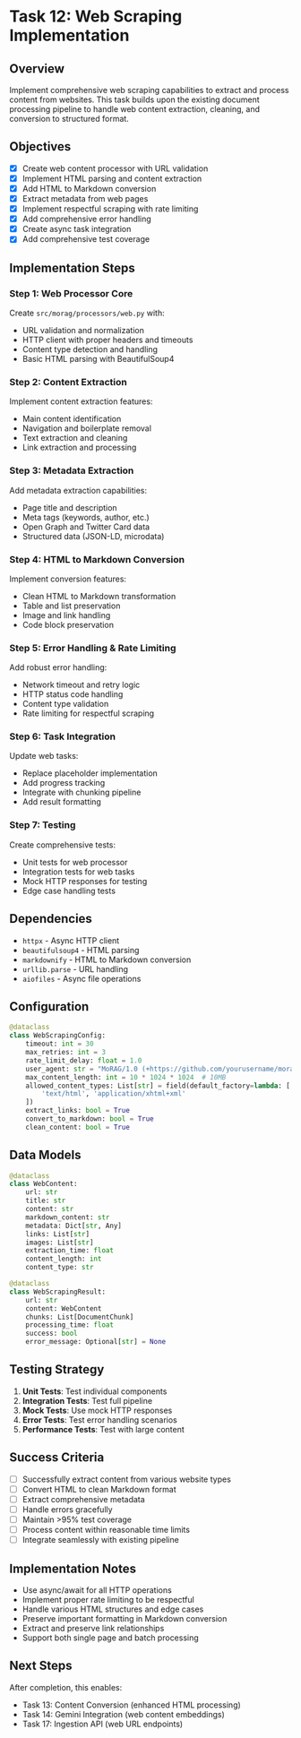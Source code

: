 # Task 12: Web Scraping Implementation

## Overview
Implement comprehensive web scraping capabilities to extract and process content from websites. This task builds upon the existing document processing pipeline to handle web content extraction, cleaning, and conversion to structured format.

## Objectives
- [x] Create web content processor with URL validation
- [x] Implement HTML parsing and content extraction
- [x] Add HTML to Markdown conversion
- [x] Extract metadata from web pages
- [x] Implement respectful scraping with rate limiting
- [x] Add comprehensive error handling
- [x] Create async task integration
- [x] Add comprehensive test coverage

## Implementation Steps

### Step 1: Web Processor Core
Create `src/morag/processors/web.py` with:
- URL validation and normalization
- HTTP client with proper headers and timeouts
- Content type detection and handling
- Basic HTML parsing with BeautifulSoup4

### Step 2: Content Extraction
Implement content extraction features:
- Main content identification
- Navigation and boilerplate removal
- Text extraction and cleaning
- Link extraction and processing

### Step 3: Metadata Extraction
Add metadata extraction capabilities:
- Page title and description
- Meta tags (keywords, author, etc.)
- Open Graph and Twitter Card data
- Structured data (JSON-LD, microdata)

### Step 4: HTML to Markdown Conversion
Implement conversion features:
- Clean HTML to Markdown transformation
- Table and list preservation
- Image and link handling
- Code block preservation

### Step 5: Error Handling & Rate Limiting
Add robust error handling:
- Network timeout and retry logic
- HTTP status code handling
- Content type validation
- Rate limiting for respectful scraping

### Step 6: Task Integration
Update web tasks:
- Replace placeholder implementation
- Add progress tracking
- Integrate with chunking pipeline
- Add result formatting

### Step 7: Testing
Create comprehensive tests:
- Unit tests for web processor
- Integration tests for web tasks
- Mock HTTP responses for testing
- Edge case handling tests

## Dependencies
- `httpx` - Async HTTP client
- `beautifulsoup4` - HTML parsing
- `markdownify` - HTML to Markdown conversion
- `urllib.parse` - URL handling
- `aiofiles` - Async file operations

## Configuration
```python
@dataclass
class WebScrapingConfig:
    timeout: int = 30
    max_retries: int = 3
    rate_limit_delay: float = 1.0
    user_agent: str = "MoRAG/1.0 (+https://github.com/yourusername/morag)"
    max_content_length: int = 10 * 1024 * 1024  # 10MB
    allowed_content_types: List[str] = field(default_factory=lambda: [
        'text/html', 'application/xhtml+xml'
    ])
    extract_links: bool = True
    convert_to_markdown: bool = True
    clean_content: bool = True
```

## Data Models
```python
@dataclass
class WebContent:
    url: str
    title: str
    content: str
    markdown_content: str
    metadata: Dict[str, Any]
    links: List[str]
    images: List[str]
    extraction_time: float
    content_length: int
    content_type: str

@dataclass
class WebScrapingResult:
    url: str
    content: WebContent
    chunks: List[DocumentChunk]
    processing_time: float
    success: bool
    error_message: Optional[str] = None
```

## Testing Strategy
1. **Unit Tests**: Test individual components
2. **Integration Tests**: Test full pipeline
3. **Mock Tests**: Use mock HTTP responses
4. **Error Tests**: Test error handling scenarios
5. **Performance Tests**: Test with large content

## Success Criteria
- [ ] Successfully extract content from various website types
- [ ] Convert HTML to clean Markdown format
- [ ] Extract comprehensive metadata
- [ ] Handle errors gracefully
- [ ] Maintain >95% test coverage
- [ ] Process content within reasonable time limits
- [ ] Integrate seamlessly with existing pipeline

## Implementation Notes
- Use async/await for all HTTP operations
- Implement proper rate limiting to be respectful
- Handle various HTML structures and edge cases
- Preserve important formatting in Markdown conversion
- Extract and preserve link relationships
- Support both single page and batch processing

## Next Steps
After completion, this enables:
- Task 13: Content Conversion (enhanced HTML processing)
- Task 14: Gemini Integration (web content embeddings)
- Task 17: Ingestion API (web URL endpoints)
